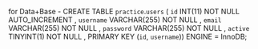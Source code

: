 for Data+Base  -   CREATE TABLE `practice`.`users` ( `id` INT(11) NOT NULL AUTO_INCREMENT , `username` VARCHAR(255) NOT NULL , `email` VARCHAR(255) NOT NULL , `password` VARCHAR(255) NOT NULL , `active` TINYINT(1) NOT NULL , PRIMARY KEY (`id`, `username`)) ENGINE = InnoDB;
